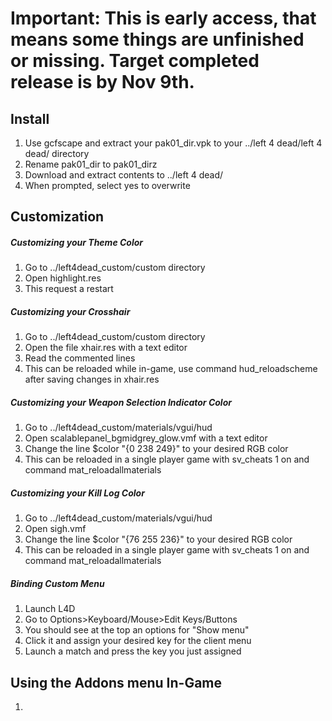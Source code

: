 # Important: This is early access, that means some things are unfinished or missing. Target completed release is by Nov 9th.

## Install
1. Use gcfscape and extract your pak01_dir.vpk to your ../left 4 dead/left 4 dead/ directory
2. Rename pak01_dir to pak01_dirz
3. Download and extract contents to ../left 4 dead/
4. When prompted, select yes to overwrite

## Customization
##### Customizing your Theme Color
1. Go to ../left4dead_custom/custom directory
2. Open highlight.res
3. This request a restart

##### Customizing your Crosshair
1. Go to ../left4dead_custom/custom directory
2. Open the file xhair.res with a text editor
3. Read the commented lines
4. This can be reloaded while in-game, use command hud_reloadscheme after saving changes in xhair.res

##### Customizing your Weapon Selection Indicator Color
1. Go to ../left4dead_custom/materials/vgui/hud
2. Open scalablepanel_bgmidgrey_glow.vmf with a text editor
3. Change the line $color "{0 238 249}" to your desired RGB color
4. This can be reloaded in a single player game with sv_cheats 1 on and command mat_reloadallmaterials

##### Customizing your Kill Log Color
1. Go to ../left4dead_custom/materials/vgui/hud
2. Open sigh.vmf
3. Change the line $color "{76 255 236}" to your desired RGB color
4. This can be reloaded in a single player game with sv_cheats 1 on and command mat_reloadallmaterials

##### Binding Custom Menu
1. Launch L4D
2. Go to Options>Keyboard/Mouse>Edit Keys/Buttons
3. You should see at the top an options for "Show menu"
4. Click it and assign your desired key for the client menu
5. Launch a match and press the key you just assigned

## Using the Addons menu In-Game
1.
